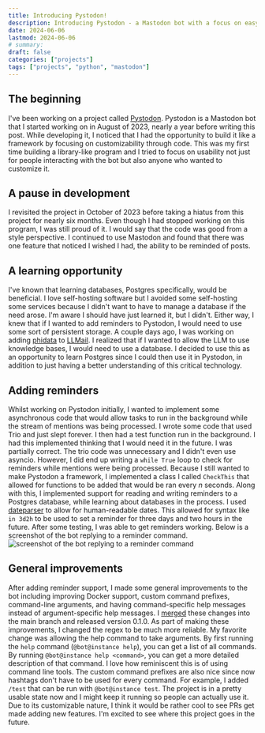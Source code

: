 ```yaml
---
title: Introducing Pystodon!
description: Introducing Pystodon - a Mastodon bot with a focus on easy customization.
date: 2024-06-06
lastmod: 2024-06-06
# summary:
draft: false
categories: ["projects"]
tags: ["projects", "python", "mastodon"]
---
```

## The beginning
I've been working on a project called [Pystodon](https://github.com/slashtechno/pystodon). Pystodon is a Mastodon bot that I started working on in August of 2023, nearly a year before writing this post. While developing it, I noticed that I had the opportunity to build it like a framework by focusing on customizability through code. This was my first time building a library-like program and I tried to focus on usability not just for people interacting with the bot but also anyone who wanted to customize it.  
## A pause in development  
I revisited the project in October of 2023 before taking a hiatus from this project for nearly six months. Even though I had stopped working on this program, I was still proud of it. I would say that the code was good from a style perspective. I continued to use Mastodon and found that there was one feature that noticed I wished I had, the ability to be reminded of posts.  
## A learning opportunity  
I've known that learning databases, Postgres specifically, would be beneficial. I love self-hosting software but I avoided some self-hosting some services because I didn't want to have to manage a database if the need arose. I'm aware I should have just learned it, but I didn't. Either way, I knew that if I wanted to add reminders to Pystodon, I would need to use some sort of persistent storage. A couple days ago, I was working on adding [phidata](https://github.com/phidatahq/phidata) to [LLMail](https://github.com/slashtechno/llmail). I realized that if I wanted to allow the LLM to use knowledge bases, I would need to use a database. I decided to use this as an opportunity to learn Postgres since I could then use it in Pystodon, in addition to just having a better understanding of this critical technology. 
## Adding reminders  
Whilst working on Pystodon initially, I wanted to implement some asynchronous code that would allow tasks to run in the background while the stream of mentions was being processed. I wrote some code that used Trio and just slept forever. I then had a test function run in the background. I had this implemented thinking that I would need it in the future. I was partially correct. The trio code was unnecessary and I didn't even use asyncio. However, I did end up writing a `while True` loop to check for reminders while mentions were being processed. Because I still wanted to make Pystodon a framework, I implemented a class I called `CheckThis` that allowed for functions to be added that would be ran every _n_ seconds. Along with this, I implemented support for reading and writing reminders to a Postgres database, while learning about databases in the process. I used [dateparser](https://dateparser.readthedocs.io/en/latest/) to allow for human-readable dates. This allowed for syntax like `in 3d2h` to be used to set a reminder for three days and two hours in the future. After some testing, I was able to get reminders working. Below is a screenshot of the bot replying to a reminder command.
![screenshot of the bot replying to a reminder command](/2024/pystodon-reminder.png)
## General improvements  
After adding reminder support, I made some general improvements to the bot including improving Docker support, custom command prefixes, command-line arguments, and having command-specific help messages instead of argument-specific help messages. I [merged](https://github.com/slashtechno/pystodon/pull/2) these changes into the main branch and released version 0.1.0. As part of making these improvements, I changed the regex to be much more reliable. My favorite change was allowing the help command to take arguments. By first running the `help` command (`@bot@instance help`), you can get a list of all commands. By running `@bot@instance help <command>`, you can get a more detailed description of that command. I love how reminiscent this is of using command line tools. The custom command prefixes are also nice since now hashtags don't have to be used for every command. For example, I added `/test` that can be run with `@bot@instance test`. The project is in a pretty usable state now and I might keep it running so people can actually use it. Due to its customizable nature, I think it would be rather cool to see PRs get made adding new features. I'm excited to see where this project goes in the future.